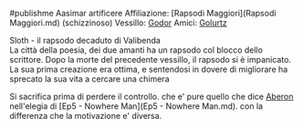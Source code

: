 #publishme 
Aasimar artificere
Affiliazione: [Rapsodi Maggiori](Rapsodi Maggiori.md) (schizzinoso)
Vessillo: [Godor](Godor.md)
Amici: [Golurtz](Golurtz.md)

Sloth - il rapsodo decaduto di Valibenda  
La città della poesia, dei due amanti ha un rapsodo col blocco dello scrittore. Dopo la morte del precedente vessillo, il rapsodo si è impanicato. La sua prima creazione era ottima, e sentendosi in dovere di migliorare ha sprecato la sua vita a cercare una chimera 

Si sacrifica prima di perdere il controllo. che e' pure quello che dice [Aberon](Aberon.md) nell'elegia di [Ep5 - Nowhere Man](Ep5 - Nowhere Man.md). con la differenza che la motivazione e' diversa.